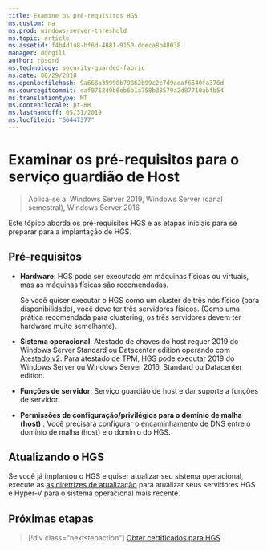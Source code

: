 ```yaml
---
title: Examine os pré-requisitos HGS
ms.custom: na
ms.prod: windows-server-threshold
ms.topic: article
ms.assetid: f4b4d1a8-bf6d-4881-9150-ddeca8b48038
manager: dongill
author: rpsqrd
ms.technology: security-guarded-fabric
ms.date: 08/29/2018
ms.openlocfilehash: 9a668a39990b79862b99c2c7d9aeaf6540fa376d
ms.sourcegitcommit: eaf071249b6eb6b1a758b38579a2d87710abfb54
ms.translationtype: MT
ms.contentlocale: pt-BR
ms.lasthandoff: 05/31/2019
ms.locfileid: "66447377"
---
```

# <a name="review-prerequisites-for-the-host-guardian-service"></a>Examinar os pré-requisitos para o serviço guardião de Host

>Aplica-se a: Windows Server 2019, Windows Server (canal semestral), Windows Server 2016


Este tópico aborda os pré-requisitos HGS e as etapas iniciais para se preparar para a implantação de HGS.

## <a name="prerequisites"></a>Pré-requisitos 

-   **Hardware**: HGS pode ser executado em máquinas físicas ou virtuais, mas as máquinas físicas são recomendadas.

    Se você quiser executar o HGS como um cluster de três nós físico (para disponibilidade), você deve ter três servidores físicos. (Como uma prática recomendada para clustering, os três servidores devem ter hardware muito semelhante).
  
-   **Sistema operacional**: Atestado de chaves do host requer 2019 do Windows Server Standard ou Datacenter edition operando com [Atestado v2](guarded-fabric-tpm-trusted-attestation-capturing-hardware.md#versioned-attestation-policies). Para atestado de TPM, HGS pode executar 2019 do Windows Server ou Windows Server 2016, Standard ou Datacenter edition.

-   **Funções de servidor**: Serviço guardião de host e dar suporte a funções de servidor.

-   **Permissões de configuração/privilégios para o domínio de malha (host)** : Você precisará configurar o encaminhamento de DNS entre o domínio de malha (host) e o domínio do HGS. 
    
## <a name="upgrading-hgs"></a>Atualizando o HGS

Se você já implantou o HGS e quiser atualizar seu sistema operacional, execute as [as diretrizes de atualização](guarded-fabric-upgrade-to-2019.md) para atualizar seus servidores HGS e Hyper-V para o sistema operacional mais recente.

## <a name="next-step"></a>Próximas etapas

> [!div class="nextstepaction"]
> [Obter certificados para HGS](guarded-fabric-obtain-certs.md)